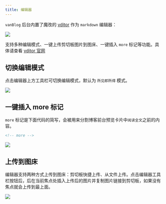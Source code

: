 ```yaml
---
title: 编辑器
---
```


`vanBlog` 后台内置了魔改的 [vditor](https://b3log.org/vditor/) 作为 `markdown` 编辑器：

![](https://pic.mereith.com/img/6329b39f917d12434fa2ed02465b3c29.clipboard-2022-08-15.png)

支持多种编辑模式、一键上传剪切板图片到图床、一键插入 `more` 标记等功能。具体请查看 [vditor 官网](https://b3log.org/vditor/)

## 切换编辑模式

点击编辑器上方工具栏可切换编辑模式，默认为 `所见即所得` 模式。

![](https://pic.mereith.com/img/f8ceae420b2b829a8e55447c9350530a.clipboard-2022-08-15.png)

## 一键插入 more 标记

`more` 标记是下面代码的简写，会被用来分割博客前台预览卡片中`阅读全文`之前的内容。

```html
<!-- more -->
```

![](https://pic.mereith.com/img/b613474a616f7e2b714735cb79aeff6a.clipboard-2022-08-15.png)

## 上传到图床

编辑器支持两种方式上传到图床：剪切板快捷上传、从文件上传。点击编辑器工具栏按钮后，后在当前焦点处插入上传后的图片并复制图片链接到剪切板，如果没有焦点就会上传到最上面。

![](https://pic.mereith.com/img/46a028dc164de913c64a1f158f09b292.clipboard-2022-08-15.png)
